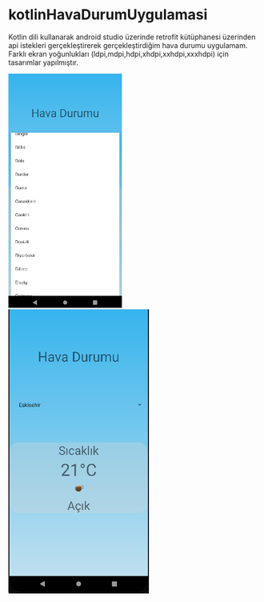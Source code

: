 # kotlinHavaDurumUygulamasi
Kotlin dili kullanarak android studio üzerinde retrofit kütüphanesi üzerinden api istekleri gerçekleştirerek gerçekleştirdiğim hava durumu uygulamam. Farklı ekran yoğunlukları (ldpi,mdpi,hdpi,xhdpi,xxhdpi,xxxhdpi) için tasarımlar yapılmıştır.

![Uygulama Görseli ](https://github.com/muratcivek/kotlinHavaDurumUygulamasi/blob/main/uygulamaGoruntu/1.png)  
![Uygulama Görseli ](https://github.com/muratcivek/kotlinHavaDurumUygulamasi/blob/main/uygulamaGoruntu/2.png)  

